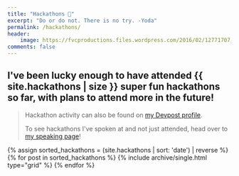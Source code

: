 ```yaml
---
title: "Hackathons 🔨️"
excerpt: "Do or do not. There is no try. -Yoda"
permalink: /hackathons/
header:
    image: https://fvcproductions.files.wordpress.com/2016/02/12771707_1076383859078958_1519560316826557331_o.jpg
comments: false
---
```


## I've been lucky enough to have attended {{ site.hackathons | size }} super fun hackathons so far, with plans to attend more in the future!

> Hackathon activity can also be found on [my Devpost profile](https://devpost.com/fvcproductions "Devpost").
>
> To see hackathons I've spoken at and not just attended, head over to [my speaking page](https://fvcproductions.com/services/speaking/ "Speaking")!

<div class="grid__wrapper">
    {% assign sorted_hackathons = (site.hackathons | sort: 'date') | reverse %}
    {% for post in sorted_hackathons %}
        {% include archive/single.html type="grid" %}
    {% endfor %}
</div>